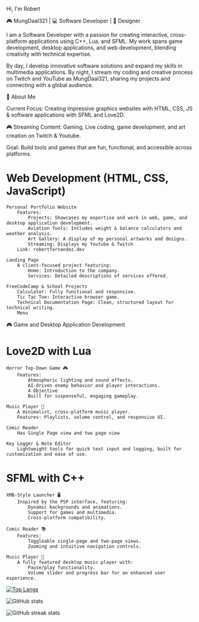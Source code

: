 
Hi, I'm Robert

🎮 MungDaal321 | 💻 Software Developer | 🎨 Designer

I am a Software Developer with a passion for creating interactive, cross-platform applications using C++, Lua, and SFML. My work spans game development, desktop applications, and web development, blending creativity with technical expertise.

By day, I develop innovative software solutions and expand my skills in multimedia applications. By night, I stream my coding and creative process on Twitch and YouTube as MungDaal321, sharing my projects and connecting with a global audience.

🚀 About Me

Current Focus: Creating impressive graphics websites with HTML, CSS, JS & software applications with SFML and Love2D.

🎮 Streaming Content: Gaming, Live coding, game development, and art creation on Twitch & Youtube.

Goal: Build tools and games that are fun, functional, and accessible across platforms.





# Web Development (HTML, CSS, JavaScript)

    Personal Portfolio Website
        Features:
            Projects: Showcases my expertise and work in web, game, and desktop application development.
            Aviation Tools: Includes weight & balance calculators and weather analysis.
            Art Gallery: A display of my personal artworks and designs.
            Streaming: Displays my Youtube & Twitch
        Link: robertfernandez.dev

    Landing Page
        A client-focused project featuring:
            Home: Introduction to the company.
            Services: Detailed descriptions of services offered.

    FreeCodeCamp & School Projects
        Calculator: Fully functional and responsive.
        Tic Tac Toe: Interactive browser game.
        Technical Documentation Page: Clean, structured layout for technical writing.
        Menu

🎮 Game and Desktop Application Development
# Love2D with Lua

    Horror Top-Down Game 🎮
        Features:
            Atmospheric lighting and sound effects.
            AI-driven enemy behavior and player interactions.
            4 Objective
            Built for suspenseful, engaging gameplay.

    Music Player 🎵
        A minimalist, cross-platform music player.
        Features: Playlists, volume control, and responsive UI.

    Comic Reader
        Has Single Page view and two page view

    Key Logger & Note Editor
        Lightweight tools for quick text input and logging, built for customization and ease of use.

# SFML with C++

    XMB-Style Launcher 🖥️
        Inspired by the PSP interface, featuring:
            Dynamic backgrounds and animations.
            Support for games and multimedia.
            Cross-platform compatibility.

    Comic Reader 📚
        Features:
            Toggleable single-page and two-page views.
            Zooming and intuitive navigation controls.

    Music Player 🎵
        A fully featured desktop music player with:
            Pause/play functionality.
            Volume slider and progress bar for an enhanced user experience.



[![Top Langs](https://github-readme-stats.vercel.app/api/top-langs/?username=robfernan)](https://github.com/anuraghazra/github-readme-stats)

![GitHub stats](https://github-readme-stats.vercel.app/api?username=robfernan&show_icons=true)  


![GitHub streak stats](https://streak-stats.demolab.com/?user=robfernan)  

